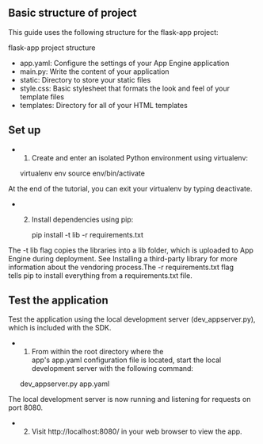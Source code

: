 ## Basic structure of project
This guide uses the following structure for the flask-app project:

flask-app project structure
* app.yaml: Configure the settings of your App Engine application
* main.py: Write the content of your application
* static: Directory to store your static files
* style.css: Basic stylesheet that formats the look and feel of your template files
* templates: Directory for all of your HTML templates

## Set up

* 1. Create and enter an isolated Python environment using virtualenv:
   
   virtualenv env 
   source env/bin/activate

At the end of the tutorial, you can exit your virtualenv by typing deactivate.

* 2. Install dependencies using pip:

      pip install -t lib -r requirements.txt

The -t lib flag copies the libraries into a lib folder, which is uploaded to App Engine during deployment. See Installing a third-party library for more information about the vendoring process.The -r requirements.txt flag tells pip to install everything from a requirements.txt file.

## Test the application
Test the application using the local development server (dev_appserver.py), which is included with the SDK.
* 1. From within the root directory where the app's app.yaml configuration file is located, start the local development server with the following command:

  dev_appserver.py app.yaml

The local development server is now running and listening for requests on port 8080.

* 2. Visit http://localhost:8080/  in your web browser to view the app.
